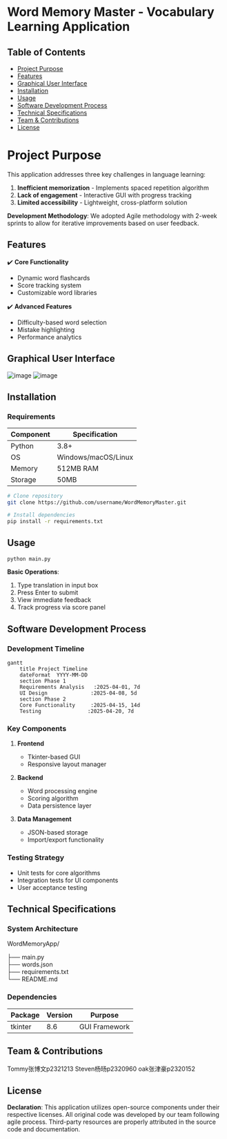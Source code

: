 # Word Memory Master - Vocabulary Learning Application

## Table of Contents
- [Project Purpose](#project-purpose)
- [Features](#features)
- [Graphical User Interface](#graphical-user-interface)
- [Installation](#installation)
- [Usage](#usage)
- [Software Development Process](#software-development-process)
- [Technical Specifications](#technical-specifications)
- [Team & Contributions](#team--contributions)
- [License](#license)

# Project Purpose
This application addresses three key challenges in language learning:
1. **Inefficient memorization** - Implements spaced repetition algorithm
2. **Lack of engagement** - Interactive GUI with progress tracking
3. **Limited accessibility** - Lightweight, cross-platform solution

**Development Methodology**: We adopted Agile methodology with 2-week sprints to allow for iterative improvements based on user feedback.

## Features

✔️ **Core Functionality**
- Dynamic word flashcards
- Score tracking system
- Customizable word libraries

✔️ **Advanced Features**
- Difficulty-based word selection
- Mistake highlighting
- Performance analytics

## Graphical User Interface
![image](https://github.com/user-attachments/assets/99584f19-1af6-4ce6-8d63-0c8268b53983)
![image](https://github.com/user-attachments/assets/0a0dd6f1-a4bf-45a5-8abd-1b46bca7ca29)



## Installation

### Requirements
| Component | Specification |
|-----------|--------------|
| Python | 3.8+ |
| OS | Windows/macOS/Linux |
| Memory | 512MB RAM |
| Storage | 50MB |

```bash
# Clone repository
git clone https://github.com/username/WordMemoryMaster.git

# Install dependencies
pip install -r requirements.txt
```

## Usage

```python
python main.py
```

**Basic Operations**:
1. Type translation in input box
2. Press Enter to submit
3. View immediate feedback
4. Track progress via score panel

## Software Development Process

### Development Timeline
```mermaid
gantt
    title Project Timeline
    dateFormat  YYYY-MM-DD
    section Phase 1
    Requirements Analysis   :2025-04-01, 7d
    UI Design              :2025-04-08, 5d
    section Phase 2
    Core Functionality     :2025-04-15, 14d
    Testing               :2025-04-20, 7d
```

### Key Components
1. **Frontend**
   - Tkinter-based GUI
   - Responsive layout manager

2. **Backend**
   - Word processing engine
   - Scoring algorithm
   - Data persistence layer

3. **Data Management**
   - JSON-based storage
   - Import/export functionality

### Testing Strategy
- Unit tests for core algorithms
- Integration tests for UI components
- User acceptance testing

## Technical Specifications

### System Architecture
WordMemoryApp/

├── main.py             
├── words.json          
├── requirements.txt   
└── README.md           
### Dependencies
| Package | Version | Purpose |
|---------|---------|---------|
| tkinter | 8.6 | GUI Framework |

## Team & Contributions

Tommy张博文p2321213
Steven杨旸p2320960
oak张津豪p2320152
## License


**Declaration**: This application utilizes open-source components under their respective licenses. All original code was developed by our team following agile process. Third-party resources are properly attributed in the source code and documentation.
